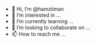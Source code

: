 - 👋 Hi, I’m @hamziiman
- 👀 I’m interested in ...
- 🌱 I’m currently learning ...
- 💞️ I’m looking to collaborate on ...
- 📫 How to reach me ...

<!---
hamziiman/hamziiman is a ✨ special ✨ repository because its `README.md` (this file) appears on your GitHub profile.
You can click the Preview link to take a look at your changes.
--->
